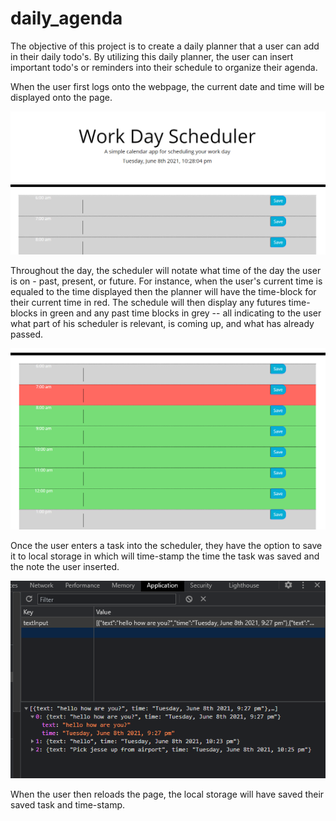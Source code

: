 # daily_agenda
The objective of this project is to create a daily planner that a user can add in their daily todo's.  By utilizing this daily planner, the user can insert important todo's or reminders into their schedule to organize their agenda.

When the user first logs onto the webpage, the current date and time will be displayed onto the page.

![The following image is an example of the displayed date and time for the user](images\current-date-time_image.PNG)

Throughout the day, the scheduler will notate what time of the day the user is on - past, present, or future.  For instance, when the user's current time is equaled to the time displayed then the planner will have the time-block for their current time in red.  The schedule will then display any futures time-blocks in green and any past time blocks in grey -- all indicating to the user what part of his scheduler is relevant, is coming up, and what has already passed.

![The following image shows an example of the highlighted time-blocks based off the hour of 7am.  7am is in red, 8am - 12pm is in green, and the remainder of the times surrounding are greyed out](images\past-present-future_image.PNG)

Once the user enters a task into the scheduler, they have the option to save it to local storage in which will time-stamp the time the task was saved and the note the user inserted.  

![The following image shows an example of the task a user can save onto their local storage to be retrieved in the future](images\local-storage_image.PNG)

When the user then reloads the page, the local storage will have saved their saved task and time-stamp.


